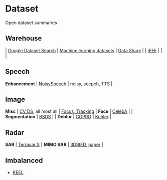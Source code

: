 # Dataset
Open dataset summaries

## Warehouse

| [Google Dataset Search](https://datasetsearch.research.google.com/) | [Machine learning datasets](https://www.datasetlist.com/) | [Data Share](https://datashare.is.ed.ac.uk/) |
| [IEEE](https://ieee-dataport.org/datasets)  |        |        |


## Speech

**Enhancement** | [NoisySpeech](https://datashare.is.ed.ac.uk/handle/10283/2791) | noisy, seepch, TTS | 


## Image


**Misc** | [CV DS](https://github.com/wangqingbaidu/Dr.Sure), all most all | [Focus, Tracking](https://dvl.in.tum.de/datasets/)  |
**Face** | [CelebA](http://mmlab.ie.cuhk.edu.hk/projects/CelebA.html) |  |
**Segmentation** | [BSDS](https://www2.eecs.berkeley.edu/Research/Projects/CS/vision/bsds/) |  |
**Deblur** | [GOPRO](https://seungjunnah.github.io/Datasets/gopro) | [Kohler](http://webdav.is.mpg.de/pixel/benchmark4camerashake/) |

## Radar

**SAR** | [Terrasar X](https://terrasar-x-archive.terrasar.com/) |
**MIMO SAR** | [3DRIED](https://github.com/zzzc1n/3DRIED), [paper](https://www.mdpi.com/2072-4292/13/17/3366) |


## Imbalanced

- [KEEL](https://sci2s.ugr.es/keel/imbalanced.php)

 
